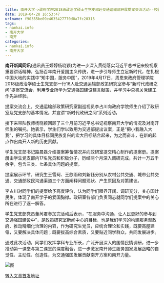 ```yaml
---
title: 南开大学->政府学院2018级政治学硕士生党支部赴交通运输部开展提案交流活动--校园 | nankai.info
date: 2019-04-28 16:53:47
urlname: f90355be09e4635427770d0a7fc20315
tags: 
- nankai.info
- 南开大学
- 南开
categories:
- nankai.info
- 南开大学
---
```


**南开新闻网讯**(通讯员王婷婷杨晓颖)为进一步深入贯彻落实习近平总书记来校视察重要讲话精神，弘扬百年南开爱国主义传统，进一步引导师生立足新时代，在扎根中国大地的实践中“知中国，服务中国”，2019年4月17日，周恩来政府管理学院2018级政治学硕士生党支部一行16人赴交通运输部政策研究室参与“新时代政研之问”提案交流会，利用专业所学为交通强国建设建言献策，并学习中央机关党建工作先进经验。

提案交流会上，交通运输部政策研究室副巡视员李占川向政府学院师生介绍了政研室及党支部的基本情况，并宣讲“新时代政研之问”系列活动。

接下来带队教师杨晓颖回顾了三个月前习近平总书记视察南开大学的情况及对南开师生的嘱托。她表示，学生们学以致用为交通部提出议案，正是“把小我融入大我”，把学习的具体目标同民族复兴的宏大目标结合起来，为之而奋斗，在新的起点作出南开人新的历史贡献。

学生党支部书记路晨磊介绍提案筹备情况并向政研室提交精心制作的提案册。提案册由学生党支部内17名党员和积极分子，历经两个月深入调研完成，共计一万五千余字，包含三类、七条具体问题的提案。

提案展示环节，研究生王雪珂、王歆雨和刘新钰分别从农村公共交通、城市公共交通、交通部政民沟通渠道三个方面阐释问题现状、产生原因及对策建议。

李占川对同学们的提案给予高度评价，认为同学们眼界开阔、调研充分，关心国计民生，体现了南开学子的爱国胸襟。政研室各部门负责同志就同学们提案中的关心所在进行了逐一解答。

学生党支部党员董芮君参加完活动后表示，“在服务中沟通，让人民更好的参与到交通强国建设中”，是政策研究室新闻中心的目标，也是我们学习的构建服务型政府、推动精细化治理的内容，作为研究生党员，应统合理论和实践，既要高屋建瓴，又要解决具体问题；既要拔高综合素质，又要贴近同学群众，共同发展进步。

通过此次活动，同学们发挥学科专业所长，广泛开展深入的国情民情调研，进一步推动第一课堂与第二课堂的深度融合，进一步激发南开师生服务国家发展战略的自觉性、主动性、创造性，为交通强国发展贡献南开方案和南开力量。

![图](http://news.nankai.edu.cn/pic/0/00/35/02/350247_966433.jpg)

[转入文章首发地址](http://news.nankai.edu.cn/qqxy/system/2019/04/20/000446154.shtml)